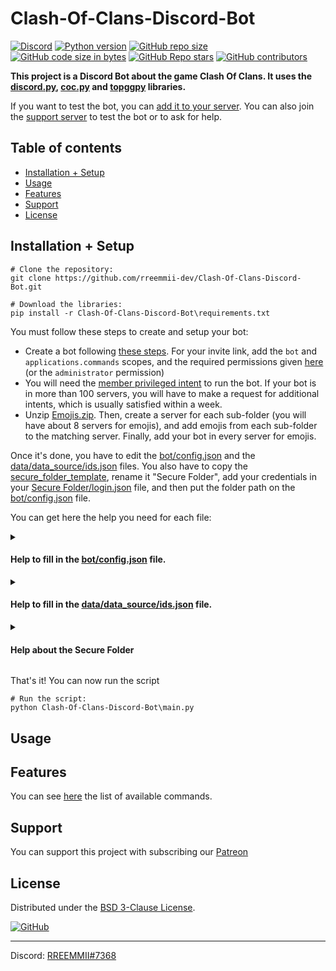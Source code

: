 # Clash-Of-Clans-Discord-Bot


[![Discord](https://img.shields.io/discord/719537805604290650?color=%230000ff&label=Discord&logo=https%3A%2F%2Fdiscord.com%2Fassets%2F2c21aeda16de354ba5334551a883b481.png&logoColor=%2300000000)](https://discord.gg/KQmstPw)
[![Python version](https://img.shields.io/badge/Python-%E2%89%A5%203.9-blue)](https://www.python.org/downloads/)
[![GitHub repo size](https://img.shields.io/github/repo-size/rreemmii-dev/Clash-Of-Clans-Discord-Bot?label=Repo%20Size)]()
[![GitHub code size in bytes](https://img.shields.io/github/languages/code-size/rreemmii-dev/Clash-Of-Clans-Discord-Bot?label=Code%20Size)]()
[![GitHub Repo stars](https://img.shields.io/github/stars/rreemmii-dev/Clash-Of-Clans-Discord-Bot?label=Stars)](https://github.com/rreemmii-dev/Clash-Of-Clans-Discord-Bot/stargazers)
[![GitHub contributors](https://img.shields.io/github/contributors/rreemmii-dev/Clash-Of-Clans-Discord-Bot?label=Contributors)](https://github.com/rreemmii-dev/Clash-Of-Clans-Discord-Bot/graphs/contributors)


**This project is a Discord Bot about the game Clash Of Clans. It uses the [discord.py](https://github.com/Rapptz/discord.py), [coc.py](https://github.com/mathsman5133/coc.py) and [topggpy](https://github.com/top-gg/python-sdk) libraries.**

If you want to test the bot, you can [add it to your server](https://rreemmii-dev.github.io/invite). You can also join the [support server](https://discord.gg/KQmstPw) to test the bot or to ask for help.


## Table of contents

- [Installation + Setup](#installation--setup)
- [Usage](#usage)
- [Features](#features)
- [Support](#support)
- [License](#license)


## Installation + Setup

```shell
# Clone the repository:
git clone https://github.com/rreemmii-dev/Clash-Of-Clans-Discord-Bot.git

# Download the libraries:
pip install -r Clash-Of-Clans-Discord-Bot\requirements.txt
```

You must follow these steps to create and setup your bot:
- Create a bot following [these steps](https://discordpy.readthedocs.io/en/latest/discord.html). For your invite link, add the `bot` and `applications.commands` scopes, and the required permissions given [here](data/data_source/useful.json) (or the `administrator` permission)
- You will need the [member privileged intent](https://discordpy.readthedocs.io/en/latest/intents.html#privileged-intents) to run the bot. If your bot is in more than 100 servers, you will have to make a request for additional intents, which is usually satisfied within a week.
- Unzip [Emojis.zip](Emojis.zip). Then, create a server for each sub-folder (you will have about 8 servers for emojis), and add emojis from each sub-folder to the matching server. Finally, add your bot in every server for emojis.

Once it's done, you have to edit the [bot/config.json](bot/config.json) and the [data/data_source/ids.json](data/data_source/ids.json) files. You also have to copy the [secure_folder_template](secure_folder_template), rename it "Secure Folder", add your credentials in your [Secure Folder/login.json](secure_folder_template/login.json) file, and then put the folder path on the [bot/config.json](bot/config.json) file.

You can get here the help you need for each file:

<details>
<summary>

#### Help to fill in the [bot/config.json](bot/config.json) file.

</summary>

In this file, you can choose whether to activate or not some parts of the code (e.g. code using Discord Intents). You have also some initialization of variables to do.

| Field                    | Description                                                                                                                                                       | Requirements                                                                                                                                                                                                                                            |
|--------------------------|-------------------------------------------------------------------------------------------------------------------------------------------------------------------|---------------------------------------------------------------------------------------------------------------------------------------------------------------------------------------------------------------------------------------------------------|
| `main_bot`               | Setting it to `false` will run a beta bot for tests, while setting it to `true` will run your main bot.                                                           | You need two bots to use them as beta and main bots. However, you can only use a main bot, and let `main_bot` at `true`.                                                                                                                                |
| `message_content_intent` | Message Content Intent is used for auto-moderation (with Perspective API) and links detection.                                                                    | Message content is a privileged intent, so you have to enable it in the Discord developer portal.                                                                                                                                                       |
| `top_gg`                 | You can interact with the [top.gg](https://top.gg) API to refresh the bot guilds count.                                                                           | You need to register your bot on [top.gg](https://top.gg).                                                                                                                                                                                              |
| `top_gg_webhooks`        | If it is enabled, you will receive a webhook when someone vote for your bot.                                                                                      | You need to register your bot on [top.gg](https://top.gg).<br/>Then, go to https://top.gg/bot/[bot_id]/webhooks and put http://[your_public_ip_address]:8080/topgg_webhook for "Webhook URL". Do not forget to do a port forwarding for your 8080 port. |
| `perspective_api`        | Perspective API allows you to check the toxicity of a message. When `message_content_intent` is set to `true`, you can moderate messages in your server using it. | You need to get an API key from the Google Cloud Platform. More information [here](https://developers.perspectiveapi.com/s/docs-get-started).                                                                                                           |

</details>

<details>
<summary>

#### Help to fill in the [data/data_source/ids.json](data/data_source/ids.json) file.

</summary>

In this file, you can choose whether to activate or not some parts of the code (e.g. code using Discord Intents). You have also some initialization of variables to do.

| Field                             | Description                                                                                                                                                                                                     |
|-----------------------------------|-----------------------------------------------------------------------------------------------------------------------------------------------------------------------------------------------------------------|
| Users                             |                                                                                                                                                                                                                 |
| `Creators`                        | List of bot creators ids. It is only used to give an access to some text commands like `dltmsg`. Slash commands for creators are set with the `Bot_creators_only_server`.                                       |
| `Bot`                             | Main bot id.                                                                                                                                                                                                    |
| `Bot_beta`                        | Beta bot id.                                                                                                                                                                                                    |
| Servers                           |                                                                                                                                                                                                                 |
| `Support_server`                  | Support server id. You have some functions only for the support server (e.g. Auto-moderation).                                                                                                                  |
| `Test_server`                     | A test server (slash commands synchronization is faster there). You can put your support server id or another.                                                                                                  |
| `Bot_creators_only_server`        | The server where all the slash commands for bot creators are. Everybody in this server will be able to use the slash commands for creators, so make sure only bot creators are in this server.                  |
| `Emojis_coc_th_bh_leagues_server` | The server with emojis of Town Halls, Builder Halls, leagues and heroes.                                                                                                                                        |
| `Emojis_coc_troops_spells_server` | The server with emojis of troops and spells.                                                                                                                                                                    |
| `Emojis_coc_war_leagues`          | The server with emojis of clan war leagues.                                                                                                                                                                     |
| `Emojis_coc_main_server`          | The server with other emojis about Clash Of Clans.                                                                                                                                                              |
| `Emojis_discord_main_server`      | The server with emojis of Discord User Interface.                                                                                                                                                               |
| `Emojis_discord_badges_server`    | The server with emojis of Discord badges.                                                                                                                                                                       |
| `Emojis_general_icons_server`     | The server with other emojis.                                                                                                                                                                                   |
| Channels                          |                                                                                                                                                                                                                 |
| `Weekly_stats_channel`            | The channel where the bot sends a weekly message to give the servers number evolution.                                                                                                                          |
| `Monthly_stats_channel`           | The channel were the bot sends a monthly message about its usage stats.                                                                                                                                         |
| `News_channel`                    | The news channel where announcements about the bot are sent.                                                                                                                                                    |
| `Rules_channel`                   | The rules channel.                                                                                                                                                                                              |
| `Status_channel`                  | The channel where the bot sends a message when it is connected, and when the cache is loaded.                                                                                                                   |
| `Guilds_bot_log_channel`          | The channel were the bot sends a message when it joins/leaves a server with more than 100 users (bot are not considered as users). For privacy reasons, please put this channel in the server for bot creators. |
| `Dm_bot_log_channel`              | The channel with the logs of messages sent to the bot with DMs. For privacy reasons, please put this channel in the server for bot creators.                                                                    |
| `Votes_channel`                   | The channel where messages are sent when someone vote for the bot on [top.gg](https://top.gg), with a vote counter per user.                                                                                    |
| `Welcome_channel`                 | The channel where the bot sends a welcome message when a new member arrives.                                                                                                                                    |
| `Perspective_api_channel`         | The channel where messages flagged by the Perspective API are sent.                                                                                                                                             |
| `Secure_folder_backup_channel`    | The channel where the backups of the Secure Folder are sent every week. For privacy reasons, please put this channel in the server for bot creators.                                                            |


</details>

<details>
<summary>

#### Help about the Secure Folder

</summary>

First of all, you have to copy the [secure_folder_template](secure_folder_template) and rename it "Secure Folder".

Then you have to fill in your [Secure Folder/login.json](secure_folder_template/login.json) with your credentials. You can see with the following table when each field is required

| Field                                        | When is it required ?                                         | How to get it ?                                                     |
|----------------------------------------------|---------------------------------------------------------------|---------------------------------------------------------------------|
| `discord > main`                             | Always Required                                               | Help here: https://discordpy.readthedocs.io/en/latest/discord.html  |
| `discord > beta`                             | Used if `main_bot` is set to `false` in bot/config.json       | Help here: https://discordpy.readthedocs.io/en/latest/discord.html  |
| `clash_of_clans > main > [email / password]` | Always Required                                               | You have to create an account in https://developer.clashofclans.com |
| `clash_of_clans > beta > [email / password]` | Used if `main_bot` is set to `false` in bot/config.json       | You have to create an account in https://developer.clashofclans.com |
| `top_gg > token`                             | Used if `top_gg` is set to `true` in bot/config.json          | Got from https://top.gg/bot/[bot_id]/webhooks                       |
| `top_gg > authorization`                     | Used if `top_gg_webhooks` is set to `true` in bot/config.json | You have to set it in https://top.gg/bot/[bot_id]/webhooks          |
| `perspective_api > token`                    | Used if `perspective_api` is set to `true` in bot/config.json | Help here: https://developers.perspectiveapi.com/s/docs-get-started |                                                           

You can now add your Secure Folder path in the [bot/config.json](bot/config.json) file.

</details>

That's it! You can now run the script

```shell
# Run the script:
python Clash-Of-Clans-Discord-Bot\main.py
```


## Usage



## Features

You can see [here](Commands.md) the list of available commands.


## Support

You can support this project with subscribing our [Patreon](https://www.patreon.com/clash_info)


## License

Distributed under the [BSD 3-Clause License](LICENSE).

[![GitHub](https://img.shields.io/github/license/rreemmii-dev/Clash-Of-Clans-Discord-Bot?label=License)](LICENSE)


---

Discord: [RREEMMII#7368](https://discord.com/channels/@me/490190727612071939)
